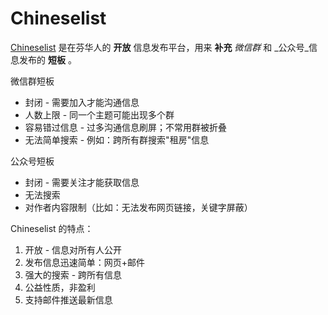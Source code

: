 # Chineselist
[Chineselist](https://groups.google.com/g/chineselist) 是在芬华人的 **开放** 信息发布平台，用来 **补充** _微信群_ 和 _公众号_信息发布的 **短板** 。

微信群短板

- 封闭 - 需要加入才能沟通信息
- 人数上限 - 同一个主题可能出现多个群
- 容易错过信息 - 过多沟通信息刷屏；不常用群被折叠
- 无法简单搜索 - 例如：跨所有群搜索"租房"信息

公众号短板

- 封闭 - 需要关注才能获取信息
- 无法搜索
- 对作者内容限制（比如：无法发布网页链接，关键字屏蔽）

Chineselist 的特点：

1. 开放 - 信息对所有人公开
2. 发布信息迅速简单：网页+邮件
3. 强大的搜索 - 跨所有信息
4. 公益性质，非盈利
5. 支持邮件推送最新信息
